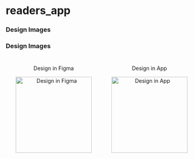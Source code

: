 # readers_app
### Design Images

### Design Images

<div style="display: flex; justify-content: space-around; align-items: center;">
  <div style="text-align: center; margin: 10px;">
    <p>Design in Figma</p>
    <img src="https://i.ibb.co/yTR4ZVd/Screenshot-2025-04-11-223246.png" alt="Design in Figma" width="200">
  </div>
  <div style="text-align: center; margin: 10px;">
    <p>Design in App</p>
    <img src="https://i.ibb.co/dsGtRTV8/Whats-App-Image-2025-04-11-at-22-27-05-fedbcdae.jpg" alt="Design in App" width="200">
  </div>
</div>
